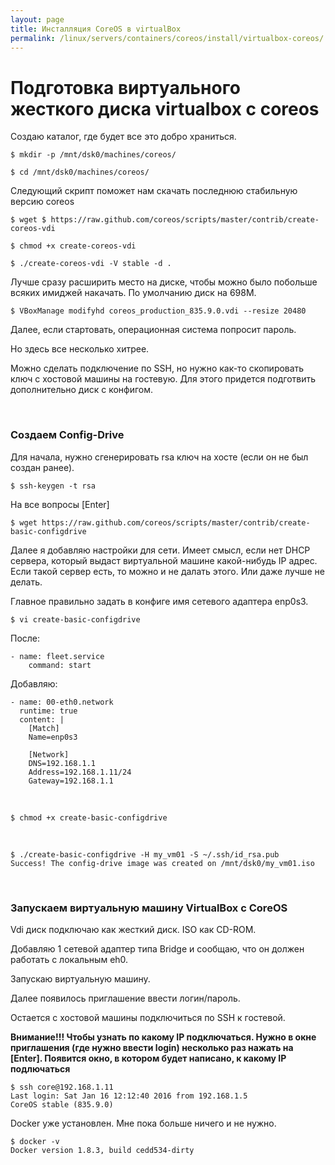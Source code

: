 ```yaml
---
layout: page
title: Инсталляция CoreOS в virtualBox
permalink: /linux/servers/containers/coreos/install/virtualbox-coreos/
---
```


# Подготовка виртуального жесткого диска virtualbox с coreos

Создаю каталог, где будет все это добро храниться.

    $ mkdir -p /mnt/dsk0/machines/coreos/

    $ cd /mnt/dsk0/machines/coreos/

Следующий скрипт поможет нам скачать последнюю стабильную версию coreos

    $ wget $ https://raw.github.com/coreos/scripts/master/contrib/create-coreos-vdi

    $ chmod +x create-coreos-vdi

    $ ./create-coreos-vdi -V stable -d .

Лучше сразу расширить место на диске, чтобы можно было побольше всяких имиджей накачать. По умолчанию диск на 698M.

    $ VBoxManage modifyhd coreos_production_835.9.0.vdi --resize 20480

Далее, если стартовать, операционная система попросит пароль.

Но здесь все несколько хитрее.

Можно сделать подключение по SSH, но нужно как-то скопировать ключ с хостовой машины на гостевую. Для этого придется подготвить дополнительно диск с конфигом.

<br/>

### Создаем Config-Drive

Для начала, нужно сгенерировать rsa ключ на хосте (если он не был создан ранее).

    $ ssh-keygen -t rsa

На все вопросы [Enter]

    $ wget https://raw.github.com/coreos/scripts/master/contrib/create-basic-configdrive

Далее я добавляю настройки для сети. Имеет смысл, если нет DHCP сервера, который выдаст виртуальной машине какой-нибудь IP адрес. Если такой сервер есть, то можно и не далать этого. Или даже лучше не делать.

Главное правильно задать в конфиге имя сетевого адаптера enp0s3.

    $ vi create-basic-configdrive

После:

    - name: fleet.service
        command: start

Добавляю:

    - name: 00-eth0.network
      runtime: true
      content: |
        [Match]
        Name=enp0s3

        [Network]
        DNS=192.168.1.1
        Address=192.168.1.11/24
        Gateway=192.168.1.1

<br/>

    $ chmod +x create-basic-configdrive

<br/>

    $ ./create-basic-configdrive -H my_vm01 -S ~/.ssh/id_rsa.pub
    Success! The config-drive image was created on /mnt/dsk0/my_vm01.iso

<br/>

### Запускаем виртуальную машину VirtualBox с CoreOS

Vdi диск подключаю как жесткий диск. ISO как CD-ROM.

Добавляю 1 сетевой адаптер типа Bridge и сообщаю, что он должен работать с локальным eh0.

Запускаю виртуальную машину.

Далее появилось приглашение ввести логин/пароль.

Остается с хостовой машины подключиться по SSH к гостевой.

**Внимание!!! Чтобы узнать по какому IP подключаться. Нужно в окне приглашения (где нужно ввести login) несколько раз нажать на [Enter]. Появится окно, в котором будет написано, к какому IP подлючаться**

    $ ssh core@192.168.1.11
    Last login: Sat Jan 16 12:12:40 2016 from 192.168.1.5
    CoreOS stable (835.9.0)

Docker уже установлен.
Мне пока больше ничего и не нужно.

    $ docker -v
    Docker version 1.8.3, build cedd534-dirty


